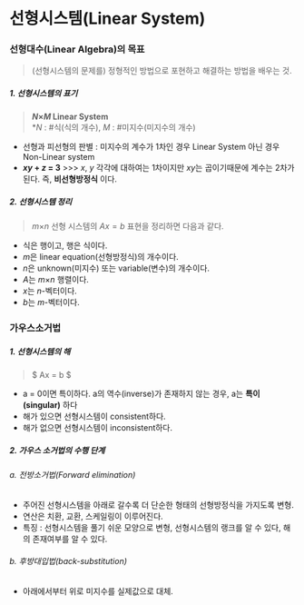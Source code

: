 # 선형시스템(Linear System)
### 선형대수(Linear Algebra)의 목표
> (선형시스템의 문제를) 정형적인 방법으로 포현하고 해결하는 방법을 배우는 것.
##### 1. 선형시스템의 표기
>__$N$$\times$$M$ Linear System__  
>*$N$ : #식(식의 개수), $M$ : #미지수(미지수의 개수)
* 선형과 피선형의 판별 : 미지수의 계수가 1차인 경우 Linear System 아닌 경우 Non-Linear system
* __$xy$ + $z$ = $3$__ >>> $x$, $y$ 각각에 대하여는 1차이지만 $xy$는 곱이기때문에 계수는 2차가 된다. 즉, __비선형방정식__ 이다.

##### 2. 선형시스템 정리
> $m$$\times$$n$ 선형 시스템의 $Ax = b$ 표현을 정리하면 다음과 같다.
- 식은 행이고, 행은 식이다.
- $m$은 linear equation(선형방정식)의 개수이다.
- $n$은 unknown(미지수) 또는 variable(변수)의 개수이다.
- $A$는 $m$$\times$$n$ 행렬이다.
- $x$는 $n$-벡터이다.
- $b$는 $m$-벡터이다.

### 가우스소거법
##### 1. 선형시스템의 해
> $ Ax = b $
- a = 0이면 특이하다. a의 역수(inverse)가 존재하지 않는 경우, a는 __특이(singular)__ 하다
- 해가 있으면 선형시스템이 consistent하다.
- 해가 없으면 선형시스템이 inconsistent하다.

##### 2. 가우스 소거법의 수행 단계
###### a. 전방소거법(Forward elimination)
 - 주어진 선형시스템을 아래로 갈수록 더 단순한 형태의 선형방정식을 가지도록 변형.
 - 연산은 치환, 교환, 스케일링이 이루어진다.
 - 특징 : 선형시스템을 풀기 쉬운 모양으로 변형, 선형시스템의 랭크를 알 수 있다, 해의 존재여부를 알 수 있다.
 
###### b. 후방대입법(back-substitution)
 - 아래에서부터 위로 미지수를 실제값으로 대체.


```python

```
